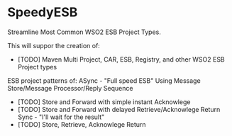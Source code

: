 # SpeedyESB
Streamline Most Common WSO2 ESB Project Types.

This will suppor the creation of:
  * [TODO] Maven Multi Project, CAR, ESB, Registry, and other WSO2 ESB Project types
  
ESB project patterns of:
  ASync - "Full speed ESB"
  Using Message Store/Message Processor/Reply Sequence
  * [TODO] Store and Forward with simple instant Acknowlege 
  * [TODO] Store and Forward with delayed Retrieve/Acknowlege Return
  Sync - "I'll wait for the result"
  * [TODO] Store, Retrieve, Acknowlege Return
